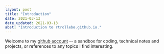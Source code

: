 ```yaml
--- 
layout: post 
title: "Introduction"
date: 2021-03-13
date_updated: 2021-03-13
abst: "Introduction to rtrollebo.github.io."
---
```


Welcome to my [github account](http://www.github.com/rtrollebo) -- a sandbox for coding, technical notes and projects, or references to any topics I find interesting. 


